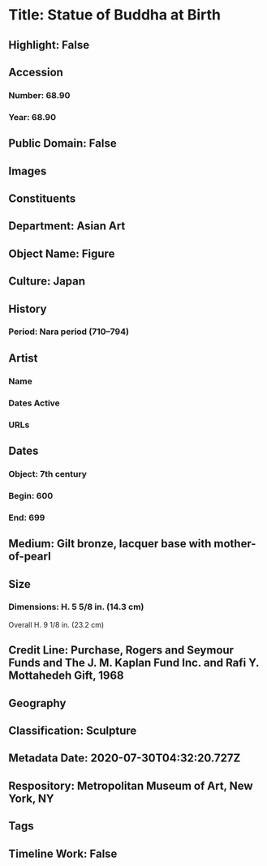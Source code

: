 # Title: Statue of Buddha at Birth
## Highlight: False
## Accession
### Number: 68.90
### Year: 68.90
## Public Domain: False
## Images
## Constituents
## Department: Asian Art
## Object Name: Figure
## Culture: Japan
## History
### Period: Nara period (710–794)
## Artist
### Name
### Dates Active
### URLs
## Dates
### Object: 7th century
### Begin: 600
### End: 699
## Medium: Gilt bronze, lacquer base with mother-of-pearl
## Size
### Dimensions: H. 5 5/8 in. (14.3 cm) 
Overall H. 9 1/8 in. (23.2 cm)
## Credit Line: Purchase, Rogers and Seymour Funds and The J. M. Kaplan Fund Inc. and Rafi Y. Mottahedeh Gift, 1968
## Geography
## Classification: Sculpture
## Metadata Date: 2020-07-30T04:32:20.727Z
## Respository: Metropolitan Museum of Art, New York, NY
## Tags
## Timeline Work: False